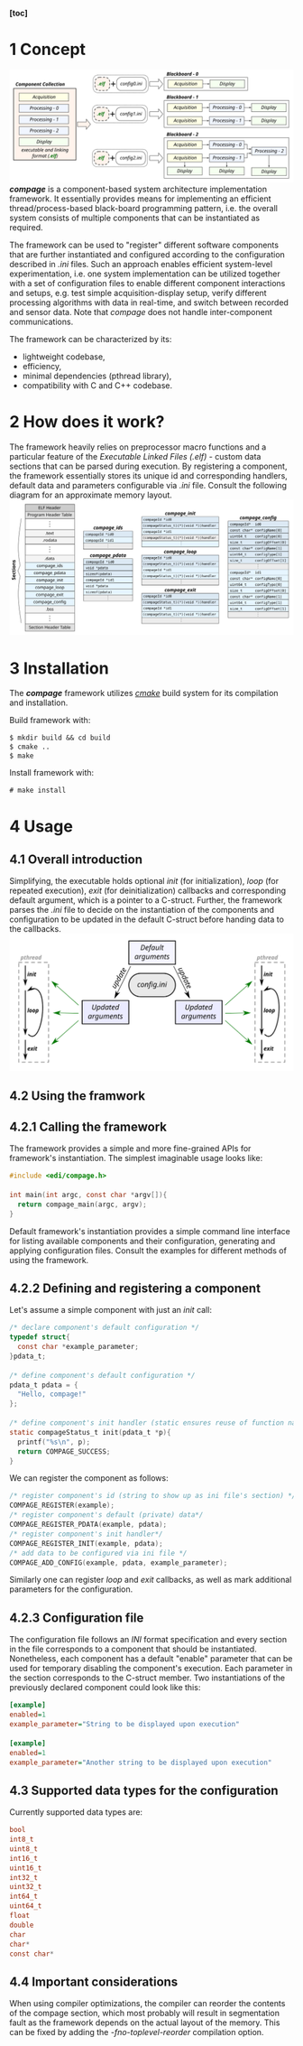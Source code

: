 __[toc]__

# 1 Concept
![Overall concept of the compage framework](/diagrams/concept.svg)
***compage*** is a component-based system architecture implementation framework. It essentially provides means for implementing an efficient thread/process-based black-board programming pattern, i.e. the overall system consists of multiple components that can be instantiated as required.

The framework can be used to "register" different software components that are further instantiated and configured according to the configuration described in _.ini_ files. Such an approach enables efficient system-level experimentation, i.e. one system implementation can be utilized together with a set of configuration files to enable different component interactions and setups, e.g. test simple acquisition-display setup, verify different processing algorithms with data in real-time, and switch between recorded and sensor data. Note that _compage_ does not handle inter-component communications.

The framework can be characterized by its:
- lightweight codebase,
- efficiency,
- minimal dependencies (pthread library),
- compatibility with C and C++ codebase.

# 2 How does it work?
The framework heavily relies on preprocessor macro functions and a particular feature of the _Executable Linked Files (.elf)_ - custom data sections that can be parsed during execution. By registering a component, the framework essentially stores its unique id and corresponding handlers, default data and parameters configurable via _.ini_ file. Consult the following diagram for an approximate memory layout.
![Memory layout of the compage framework](/diagrams/memory_layout.svg)

# 3 Installation
The ***compage*** framework utilizes [_cmake_](https://cmake.org/) build system for its compilation and installation.

Build framework with:
```shell
$ mkdir build && cd build
$ cmake ..
$ make
```

Install framework with:
```
# make install
```

# 4 Usage
## 4.1 Overall introduction
Simplifying, the executable holds optional _init_ (for initialization), _loop_ (for repeated execution), _exit_ (for deinitialization) callbacks and corresponding default argument, which is a pointer to a C-struct. Further, the framework parses the _.ini_ file to decide on the instantiation of the components and configuration to be updated in the default C-struct before handing data to the callbacks.
![General usage of the compage framework](/diagrams/usage.svg)

## 4.2 Using the framwork
## 4.2.1 Calling the framework
The framework provides a simple and more fine-grained APIs for framework's instantiation. The simplest imaginable usage looks like:
```c
#include <edi/compage.h>

int main(int argc, const char *argv[]){
  return compage_main(argc, argv);
}
```

Default framework's instantiation provides a simple command line interface for listing available components and their configuration, generating and applying configuration files. Consult the examples for different methods of using the framework.

## 4.2.2 Defining and registering a component
Let's assume a simple component with just an _init_ call:
```c
/* declare component's default configuration */
typedef struct{
  const char *example_parameter;
}pdata_t;

/* define component's default configuration */
pdata_t pdata = {
  "Hello, compage!"
};

/* define component's init handler (static ensures reuse of function name in other file) */
static compageStatus_t init(pdata_t *p){
  printf("%s\n", p);
  return COMPAGE_SUCCESS;
}
```

We can register the component as follows:
```c
/* register component's id (string to show up as ini file's section) */
COMPAGE_REGISTER(example);
/* register component's default (private) data*/
COMPAGE_REGISTER_PDATA(example, pdata);
/* register component's init handler*/
COMPAGE_REGISTER_INIT(example, pdata);
/* add data to be configured via ini file */
COMPAGE_ADD_CONFIG(example, pdata, example_parameter);
```

Similarly one can register _loop_ and _exit_ callbacks, as well as mark additional parameters for the configuration.

## 4.2.3 Configuration file
The configuration file follows an _INI_ format specification and every section in the file corresponds to a component that should be instantiated. Nonetheless, each component has a default "enable" parameter that can be used for temporary disabling the component's execution. Each parameter in the section corresponds to the C-struct member. Two instantiations of the previously declared component could look like this:
```ini
[example]
enabled=1
example_parameter="String to be displayed upon execution"

[example]
enabled=1
example_parameter="Another string to be displayed upon execution"
```

## 4.3 Supported data types for the configuration
Currently supported data types are:
```c
bool
int8_t
uint8_t
int16_t
uint16_t
int32_t
uint32_t
int64_t
uint64_t
float
double
char
char*
const char*
```

## 4.4 Important considerations
When using compiler optimizations, the compiler can reorder the contents of the compage section, which most probably will result in segmentation fault as the framework depends on the actual layout of the memory. This can be fixed by adding the _-fno-toplevel-reorder_ compilation option.
